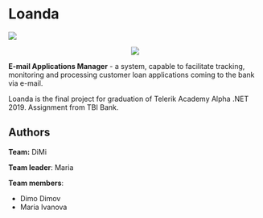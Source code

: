  # Loanda
 <a>
    <img src="https://img.shields.io/badge/TelerikAlpha-.NET-green" />
  </a>

<p align="center">
  <a>
    <img src="https://img.shields.io/github/issues/mimski/TBI" />
  </a>
</p>

**E-mail Applications Manager** - a system, capable to facilitate tracking, monitoring and processing customer loan applications coming to the bank via e-mail.

Loanda is the final project for graduation of Telerik Academy Alpha .NET 2019. Assignment from TBI Bank. 



## Authors
**Team:** DiMi

**Team leader**: Maria

**Team members**: 
- Dimo Dimov
- Maria Ivanova

